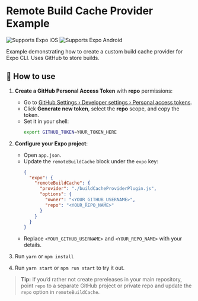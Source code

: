# Remote Build Cache Provider Example

<p>
  <!-- iOS -->
  <img alt="Supports Expo iOS" longdesc="Supports Expo iOS" src="https://img.shields.io/badge/iOS-4630EB.svg?style=flat-square&logo=APPLE&labelColor=999999&logoColor=fff" />
  <!-- Android -->
  <img alt="Supports Expo Android" longdesc="Supports Expo Android" src="https://img.shields.io/badge/Android-4630EB.svg?style=flat-square&logo=ANDROID&labelColor=A4C639&logoColor=fff" />
</p>

Example demonstrating how to create a custom build cache provider for Expo CLI. Uses GitHub to store builds.

## 🚀 How to use

1. **Create a GitHub Personal Access Token** with **repo** permissions:

   - Go to [GitHub Settings › Developer settings › Personal access tokens](https://github.com/settings/tokens).
   - Click **Generate new token**, select the **repo** scope, and copy the token.
   - Set it in your shell:
     ```bash
     export GITHUB_TOKEN=YOUR_TOKEN_HERE
     ```

2. **Configure your Expo project**:

   - Open `app.json`.
   - Update the `remoteBuildCache` block under the `expo` key:
     ```json
     {
       "expo": {
         "remoteBuildCache": {
           "provider": "./buildCacheProviderPlugin.js",
           "options": {
             "owner": "<YOUR_GITHUB_USERNAME>",
             "repo": "<YOUR_REPO_NAME>"
           }
         }
       }
     }
     ```
   - Replace `<YOUR_GITHUB_USERNAME>` and `<YOUR_REPO_NAME>` with your details.

3. Run `yarn` or `npm install`

4. Run `yarn start` or `npm run start` to try it out.

> **Tip:** If you’d rather not create prereleases in your main repository, point `repo` to a separate GitHub project or private repo and update the `repo` option in `remoteBuildCache`.
